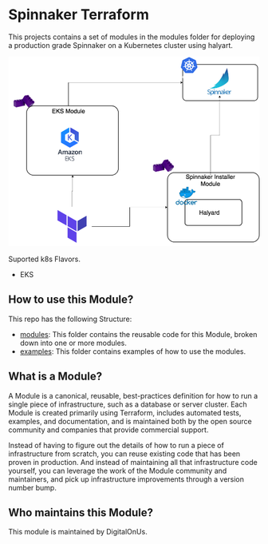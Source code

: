 Spinnaker Terraform
===

This projects contains a set of modules in the modules folder for deploying a production grade Spinnaker on a Kubernetes cluster using halyart.

![Pipeline](/_docs/terraform-spinnaker.png?raw=true)

Suported k8s Flavors.

* EKS

## How to use this Module?

This repo has the following Structure:

* [modules](/modules): This folder contains the reusable code for this Module, broken down into one or more modules.
* [examples](/examples): This folder contains examples of how to use the modules.

## What is a Module?

A Module is a canonical, reusable, best-practices definition for how to run a single piece of infrastructure, such as a database or server cluster. Each Module is created primarily using Terraform, includes automated tests, examples, and documentation, and is maintained both by the open source community and companies that provide commercial support.

Instead of having to figure out the details of how to run a piece of infrastructure from scratch, you can reuse existing code that has been proven in production. And instead of maintaining all that infrastructure code yourself, you can leverage the work of the Module community and maintainers, and pick up infrastructure improvements through a version number bump.

## Who maintains this Module?

This module is maintained by DigitalOnUs.